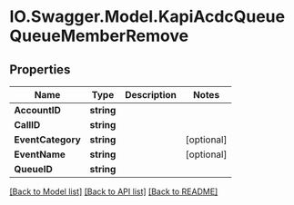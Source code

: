 # IO.Swagger.Model.KapiAcdcQueueQueueMemberRemove
## Properties

Name | Type | Description | Notes
------------ | ------------- | ------------- | -------------
**AccountID** | **string** |  | 
**CallID** | **string** |  | 
**EventCategory** | **string** |  | [optional] 
**EventName** | **string** |  | [optional] 
**QueueID** | **string** |  | 

[[Back to Model list]](../README.md#documentation-for-models) [[Back to API list]](../README.md#documentation-for-api-endpoints) [[Back to README]](../README.md)

